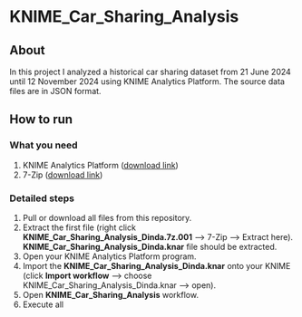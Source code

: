 # KNIME_Car_Sharing_Analysis

## About
In this project I analyzed a historical car sharing dataset from 21 June 2024 until 12 November 2024 using KNIME Analytics Platform. The source data files are in JSON format.

## How to run
### What you need
1. KNIME Analytics Platform ([download link](https://www.knime.com/downloads))
2. 7-Zip ([download link](https://7-zip.org/download.html))

### Detailed steps
1. Pull or download all files from this repository.
2. Extract the first file (right click <b>KNIME_Car_Sharing_Analysis_Dinda.7z.001</b> --> 7-Zip --> Extract here). <b>KNIME_Car_Sharing_Analysis_Dinda.knar</b> file should be extracted.
3. Open your KNIME Analytics Platform program.
4. Import the <b>KNIME_Car_Sharing_Analysis_Dinda.knar</b> onto your KNIME (click <b>Import workflow</b> --> choose KNIME_Car_Sharing_Analysis_Dinda.knar --> open).
5. Open <b>KNIME_Car_Sharing_Analysis</b> workflow.
6. Execute all
